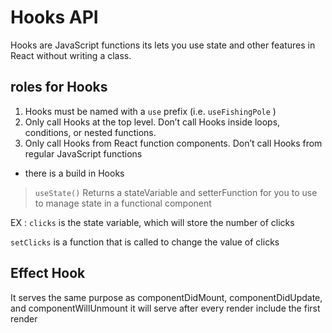 # Hooks API

Hooks are JavaScript functions its lets you use state and other features in React without writing a class.

## roles for Hooks

1. Hooks must be named with a `use` prefix (i.e. `useFishingPole` )
2. Only call Hooks at the top level. Don’t call Hooks inside loops, conditions, or nested functions.
3. Only call Hooks from React function components. Don’t call Hooks from regular JavaScript functions

* there is a build in Hooks

> `useState()` Returns a stateVariable and setterFunction for you to use to manage state in a functional component

 EX : 
`clicks` is the state variable, which will store the number of clicks

`setClicks` is a function that is called to change the value of clicks 

## Effect Hook

It serves the same purpose as componentDidMount, componentDidUpdate, and componentWillUnmount it will serve after every render include the first render
